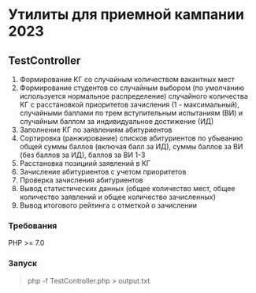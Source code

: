# Утилиты для приемной кампании 2023

## TestController

1. Формирование КГ со случайным количеством вакантных мест
2. Формирование студентов со случайным выбором (по умолчанию используется нормальное распределение) случайного количества КГ с расстановкой приоритетов зачисления (1 - максимальный), случайными баллами по трем вступительным испытаниям (ВИ) и случайным баллом за индивидуальное достижение (ИД)
3. Заполнение КГ по заявлениям абитуриентов
4. Сортировка (ранжирование) списков абитуриентов по убыванию общей суммы баллов (включая балл за ИД), суммы баллов за ВИ (без баллов за ИД), баллов за ВИ 1-3
5. Расстановка позициий заявлений в КГ
6. Зачисление абитуриентов с учетом приоритетов
7. Проверка зачисления абитуриентов
8. Вывод статистических данных (общее количество мест, общее количество заявлений и общее количество зачисленных)
9. Вывод итогового рейтинга с отметкой о зачислении

### Требования

PHP >= 7.0

### Запуск

> php -f TestController.php > output.txt
